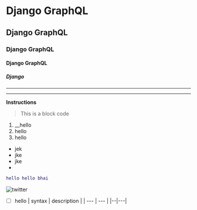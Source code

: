# Django GraphQL
## Django GraphQL
### Django GraphQL
#### Django GraphQL
##### Django
---

---


**Instructions**

> This is a block code

1. __hello
2. hello
3. hello
	

- jek
- jke
- jke
- 
```lua
hello hello bhai
```
![twitter](https://media.istockphoto.com/id/1277971635/photo/portrait-of-a-smiling-man-of-indian-ethnicity.webp?s=1024x1024&w=is&k=20&c=Ve_FZ5p_gO5Kd3gkW6nVicgiwAi5I0lXcW_L4MGKLEY=)

- [ ] hello
| syntax | description |
| --- | --- | 
|--|---|